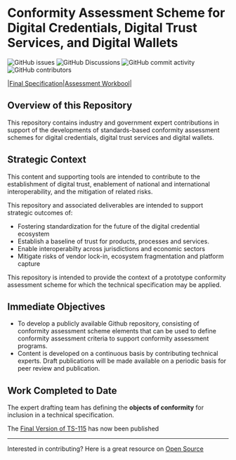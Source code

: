 # Conformity Assessment Scheme for Digital Credentials, Digital Trust Services, and Digital Wallets

![GitHub issues](https://img.shields.io/github/issues/dgc-cgn/CAS-Digital-Credentials)
![GitHub Discussions](https://img.shields.io/github/discussions/dgc-cgn/CAS-Digital-Credentials)
![GitHub commit activity](https://img.shields.io/github/commit-activity/m/dgc-cgn/CAS-Digital-Credentials)
![GitHub contributors](https://img.shields.io/github/contributors/dgc-cgn/CAS-Digital-Credentials)

|[Final Specification](https://dgc-cgn.org/standards/find-a-standard/standards-in-digital-credentials/digital-credentials/)|[Assessment Workbool](./scheme/workbook.md)|

## Overview of this Repository

This repository contains industry and government expert contributions in support of the developments of standards-based conformity assessment schemes for digital credentials, digital trust services and digital wallets.

## Strategic Context

This content and supporting tools are intended to contribute to the establishment of digital trust, enablement of national and international interoperability, and the mitigation of related risks.

This repository and associated deliverables are intended to support strategic outcomes of:

* Fostering standardization for the future of the digital credential ecosystem
* Establish a baseline of trust for products, processes and services.
* Enable interoperabilty across jurisdictions and economic sectors
* Mitigate risks of vendor lock-in, ecosystem fragmentation and platform capture

This repository is intended to provide the context of a prototype conformity assessment scheme for which the technical specification may be applied.

## Immediate Objectives

* To develop a publicly available Github repository, consisting of conformity assessment scheme elements that can be used to define conformity assessment criteria to support conformity assessment programs.
* Content is developed on a continuous basis by contributing technical experts. Draft publications will be made available on a periodic basis for peer review and publication.

## Work Completed to Date

The expert drafting team has defining the **objects of conformity** for inclusion in a technical specification. 

The [Final Version of TS-115](https://dgc-cgn.org/standards/find-a-standard/standards-in-digital-credentials/digital-credentials/) has now been published

---
Interested in contributing? Here is a great resource on [Open Source](https://opensource.guide/)
